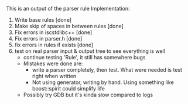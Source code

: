This is an output of the parser rule
Implementation:
1. Write base rules [done]
2. Make skip of spaces in between rules [done]
3. Fix errors in iscstdlibc++ [done]
4. Fix errors in parser.h     [done]
5. fix errors in rules if exists [done]
6. test on real parser input & output tree to see everything is well
    - continue testing 'Rule', it still has somewhere bugs
    - Mistakes were done are:
        - write a parser completely, then test. What were needed is test right when written
        - Not using generator, writing by hand. Using something like boost::spirit could simplify life
    - Possibly try GDB but it's kinda slow compared to logs
